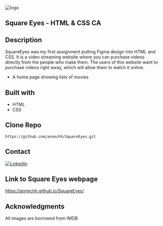 ![logo](https://github.com/annechh/SquareEyes/assets/142426482/5365d670-b54f-4125-b538-678bd928a59e)

Square Eyes - HTML & CSS CA 
---

Description
---

SquareEyes was my first assignment putting Figma design into HTML and CSS.
It is a video streaming website where you can purchase videos directly from the people who make them. The users of this website want to purchase videos right away, which will allow them to watch it online.

- A home page showing lists of movies

Built with
---
- HTML
- CSS

Clone Repo
---
````
https://github.com/annechh/SquareEyes.git
````

Contact
---
[![LinkedIn](https://img.shields.io/badge/LinkedIn-0077B5?style=for-the-badge&logo=linkedin&logoColor=white)](https://www.linkedin.com/in/anne-cathrine-hauge-b893bbb3/)

Link to Square Eyes webpage
---
https://annechh.github.io/SquareEyes/

Acknowledgments
---

All images are borrowed from IMDB
